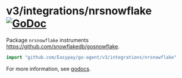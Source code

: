 # v3/integrations/nrsnowflake [![GoDoc](https://godoc.org/github.com/Easypay/go-agent/v3/integrations/nrsnowflake?status.svg)](https://godoc.org/github.com/Easypay/go-agent/v3/integrations/nrsnowflake)

Package `nrsnowflake` instruments https://github.com/snowflakedb/gosnowflake.

```go
import "github.com/Easypay/go-agent/v3/integrations/nrsnowflake"
```

For more information, see
[godocs](https://godoc.org/github.com/Easypay/go-agent/v3/integrations/nrsnowflake).
